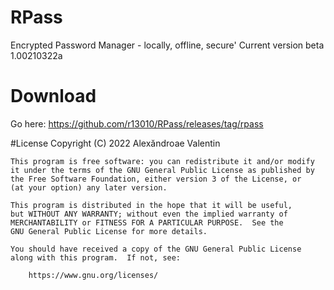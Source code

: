 # RPass
Encrypted Password Manager - locally, offline, secure'
Current version beta 1.00210322a

# Download 
Go here: https://github.com/r13010/RPass/releases/tag/rpass

#License
Copyright (C) 2022 Alexăndroae Valentin

    This program is free software: you can redistribute it and/or modify
    it under the terms of the GNU General Public License as published by
    the Free Software Foundation, either version 3 of the License, or
    (at your option) any later version.

    This program is distributed in the hope that it will be useful,
    but WITHOUT ANY WARRANTY; without even the implied warranty of
    MERCHANTABILITY or FITNESS FOR A PARTICULAR PURPOSE.  See the
    GNU General Public License for more details.

    You should have received a copy of the GNU General Public License
    along with this program.  If not, see:

		https://www.gnu.org/licenses/
